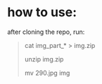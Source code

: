 # how to use:

after cloning the repo, run:

> cat img_part_* > img.zip
> 
> unzip img.zip
>
> mv 290.jpg img
